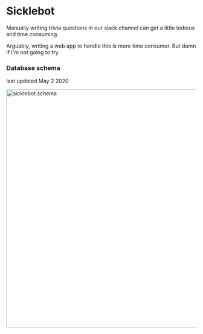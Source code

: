 # Sicklebot

Manually writing trivia questions in our slack channel can get a little tedious and time consuming. 

Arguably, writing a web app to handle this is more time consumer. But damn if I'm not going to try.

### Database schema
last updated May 2 2020

<img width="633" alt="sicklebot schema" src="https://user-images.githubusercontent.com/14205949/80898340-33e5b600-8cd0-11ea-9ec5-c8e5b60b3717.png">

